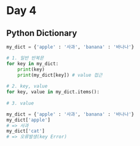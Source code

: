 # Day 4

## Python Dictionary

```python
my_dict = {'apple' : '사과', 'banana' : '바나나'}

# 1. 일반 반복문
for key in my_dict:
    print(key)
    print(my_dict[key]) # value 접근
    
# 2. key, value
for key, value in my_dict.items():
    
# 3. value

```

```python
my_dict = {'apple' : '사과', 'banana' : '바나나'}
my_dict['apple']
# => 사과
my_dict['cat']
# => 오류발생(key Error)
```

